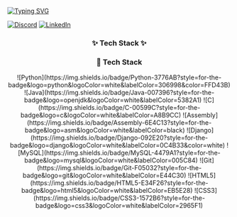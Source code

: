 [![Typing SVG](https://readme-typing-svg.herokuapp.com?font=Fira+Code&pause=1000&color=00F718&width=200&lines=Hi+There!;I'm+Malek)](https://git.io/typing-svg)

[![Discord](https://img.shields.io/badge/Discord-5865F2?style=flat-square&logo=discord&logoColor=white)](https://discord.gg/mylink)
[![LinkedIn](https://img.shields.io/badge/LinkedIn-0A66C2?style=flat-square&logo=linkedin&logoColor=white)](https://linkedin.com/in/myprofile)
</p>

<h3 align="center">✨ Tech Stack ✨</h3>
<p align="center">
  
<h3 align="center">🚀 Tech Stack</h3>
<p align="center">
  ![Python](https://img.shields.io/badge/Python-3776AB?style=for-the-badge&logo=python&logoColor=white&labelColor=306998&color=FFD43B)
  ![Java](https://img.shields.io/badge/Java-007396?style=for-the-badge&logo=openjdk&logoColor=white&labelColor=5382A1)
  ![C](https://img.shields.io/badge/C-00599C?style=for-the-badge&logo=c&logoColor=white&labelColor=A8B9CC)
  ![Assembly](https://img.shields.io/badge/Assembly-6E4C13?style=for-the-badge&logo=asm&logoColor=white&labelColor=black)
  ![Django](https://img.shields.io/badge/Django-092E20?style=for-the-badge&logo=django&logoColor=white&labelColor=0C4B33&color=white)
  ![MySQL](https://img.shields.io/badge/MySQL-4479A1?style=for-the-badge&logo=mysql&logoColor=white&labelColor=005C84)
  ![Git](https://img.shields.io/badge/Git-F05032?style=for-the-badge&logo=git&logoColor=white&labelColor=E44C30)
  ![HTML5](https://img.shields.io/badge/HTML5-E34F26?style=for-the-badge&logo=html5&logoColor=white&labelColor=EB5E28)
  ![CSS3](https://img.shields.io/badge/CSS3-1572B6?style=for-the-badge&logo=css3&logoColor=white&labelColor=2965F1)
</p></p>
